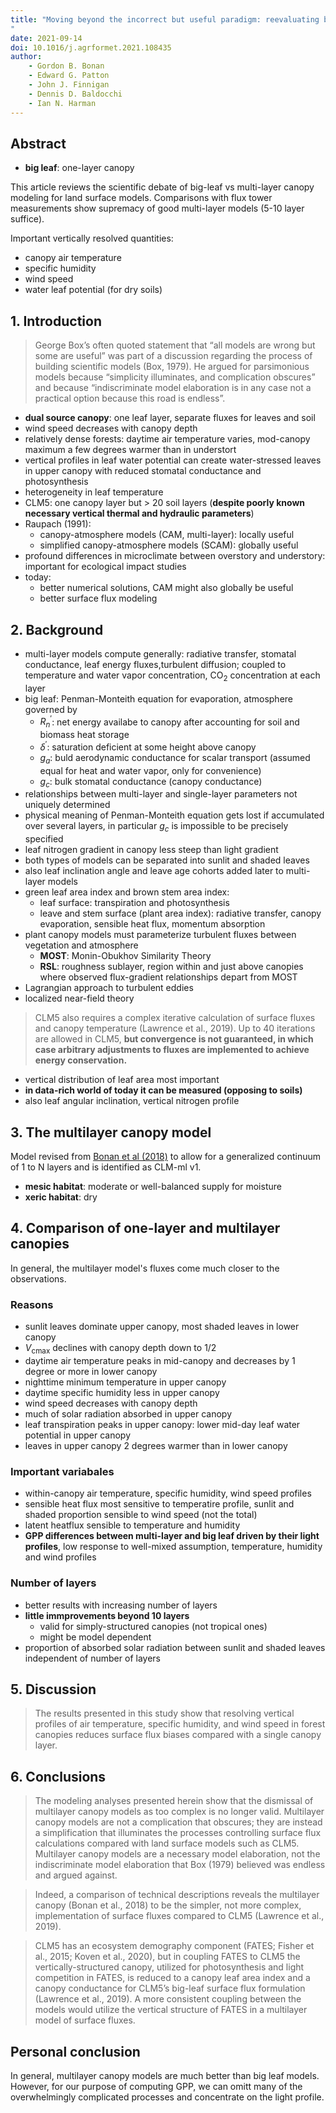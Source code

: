 ```yaml
---
title: "Moving beyond the incorrect but useful paradigm: reevaluating big-leaf and multilayer plant canopies to model biosphere-atmosphere fluxes – a review
"
date: 2021-09-14
doi: 10.1016/j.agrformet.2021.108435
author:
    - Gordon B. Bonan
    - Edward G. Patton
    - John J. Finnigan
    - Dennis D. Baldocchi
    - Ian N. Harman
---
```

## Abstract
- **big leaf**: one-layer canopy

This article reviews the scientific debate of big-leaf vs multi-layer canopy modeling for land surface models.
Comparisons with flux tower measurements show supremacy of good multi-layer models (5-10 layer suffice).

Important vertically resolved quantities:
- canopy air temperature
- specific humidity
- wind speed
- water leaf potential (for dry soils)

## 1. Introduction
> George Box’s often quoted statement that “all models are wrong but some are useful” was part of a discussion regarding the process of building scientific models (Box, 1979).
He argued for parsimonious models because “simplicity illuminates, and complication obscures” and because “indiscriminate model elaboration is in any case not a practical option because this road is endless”. 

- **dual source canopy**: one leaf layer, separate fluxes for leaves and soil
- wind speed decreases with canopy depth
- relatively dense forests: daytime air temperature varies, mod-canopy maximum a few degrees warmer than in understort
- vertical profiles in leaf water potential can create water-stressed leaves in upper canopy with reduced stomatal conductance and photosynthesis
- heterogeneity in leaf temperature
- CLM5: one canopy layer but > 20 soil layers (**despite poorly known necessary vertical thermal and hydraulic parameters**)
- Raupach (1991):
    - canopy-atmosphere models (CAM, multi-layer): locally useful
    - simplified canopy-atmosphere models (SCAM): globally useful
- profound differences in microclimate between overstory and understory: important for ecological impact studies
- today: 
    - better numerical solutions, CAM might also globally be useful
    - better surface flux modeling

## 2. Background

- multi-layer models compute generally: radiative transfer, stomatal conductance, leaf energy fluxes,turbulent diffusion; coupled to temperature and water vapor concentration, CO$_2$ concentration at each layer
- big leaf: Penman-Monteith equation for evaporation, atmosphere governed by
    - $R^{'}_n$: net energy availabe to canopy after accounting for soil and biomass heat storage
    - $\delta^{'}$: saturation deficient at some height above canopy
    - $g_a$: buld aerodynamic conductance for scalar transport (assumed equal for heat and water vapor, only for convenience)
    - $g_c$: bulk stomatal conductance (canopy conductance)
- relationships between multi-layer and single-layer parameters not uniquely determined
- physical meaning of Penman-Monteith equation gets lost if accumulated over several layers, in particular $g_c$ is impossible to be precisely specified
- leaf nitrogen gradient in canopy less steep than light gradient
- both types of models can be separated into sunlit and shaded leaves
- also leaf inclination angle and leave age cohorts added later to multi-layer models
- green leaf area index and brown stem area index:
    - leaf surface: transpiration and photosynthesis
    - leave and stem surface (plant area index): radiative transfer, canopy evaporation, sensible heat flux, momentum absorption
- plant canopy models must parameterize turbulent fluxes between vegetation and atmosphere
    - **MOST**: Monin-Obukhov Similarity Theory
    - **RSL**: roughness sublayer, region within and just above canopies where observed flux-gradient relationships depart from MOST
- Lagrangian approach to turbulent eddies
- localized near-field theory

>  CLM5 also requires a complex iterative calculation of surface fluxes and canopy temperature (Lawrence et al., 2019).
Up to 40 iterations are allowed in CLM5, **but convergence is not guaranteed, in which case arbitrary adjustments to fluxes are implemented to achieve energy conservation.**

- vertical distribution of leaf area most important
- **in data-rich world of today it can be measured (opposing to soils)**
- also leaf angular inclination, vertical nitrogen profile

## 3. The multilayer canopy model
Model revised from [Bonan et al (2018)](https://doi.org/10.5194/gmd-11-1467-2018) to allow for a generalized continuum of 1 to N layers and is identified as CLM-ml v1.

- **mesic habitat**: moderate or well-balanced supply for moisture
- **xeric habitat**: dry

## 4. Comparison of one-layer and multilayer canopies

In general, the multilayer model's fluxes come much closer to the observations.

### Reasons
- sunlit leaves dominate upper canopy, most shaded leaves in lower canopy
- $V_{\text{cmax}}$ declines with canopy depth down to 1/2
- daytime air temperature peaks in mid-canopy and decreases by 1 degree or more in lower canopy
- nighttime minimum temperature in upper canopy
- daytime specific humidity less in upper canopy
- wind speed decreases with canopy depth
- much of solar radiation absorbed in upper canopy
- leaf transpiration peaks in upper canopy: lower mid-day leaf water potential in upper canopy
- leaves in upper canopy 2 degrees warmer than in lower canopy

### Important variabales
- within-canopy air temperature, specific humidity, wind speed profiles
- sensible heat flux most sensitive to temperatire profile, sunlit and shaded proportion sensible to wind speed (not the total)
- latent heatflux sensible to temperature and humidity
- **GPP differences between multi-layer and big leaf driven by their light profiles**, low response to well-mixed assumption, temperature, humidity and wind profiles

### Number of layers
- better results with increasing number of layers
- **little immprovements beyond 10 layers**
    - valid for simply-structured canopies (not tropical ones)
    - might be model dependent
- proportion of absorbed solar radiation between sunlit and shaded leaves independent of number of layers

## 5. Discussion
> The results presented in this study show that resolving vertical profiles of air temperature, specific humidity, and wind speed in forest canopies reduces surface flux biases compared with a single canopy layer.

## 6. Conclusions
>  The modeling analyses presented herein show that the dismissal of multilayer canopy models as too complex is no longer valid.
Multilayer canopy models are not a complication that obscures; they are instead a simplification that illuminates the processes controlling surface flux calculations compared with land surface models such as CLM5.
Multilayer canopy models are a necessary model elaboration, not the indiscriminate model elaboration that Box (1979) believed was endless and argued against.

> Indeed, a comparison of technical descriptions reveals the multilayer canopy (Bonan et al., 2018) to be the simpler, not more complex, implementation of surface fluxes compared to CLM5 (Lawrence et al., 2019).


> CLM5 has an ecosystem demography component (FATES; Fisher et al., 2015; Koven et al., 2020), but in coupling FATES to CLM5 the vertically-structured canopy, utilized for photosynthesis and light competition in FATES, is reduced to a canopy leaf area index and a canopy conductance for CLM5’s big-leaf surface flux formulation (Lawrence et al., 2019).
A more consistent coupling between the models would utilize the vertical structure of FATES in a multilayer model of surface fluxes.


## Personal conclusion
In general, multilayer canopy models are much better than big leaf models.
However, for our purpose of computing GPP, we can omitt many of the overwhelmingly complicated processes and concentrate on the light profile.




